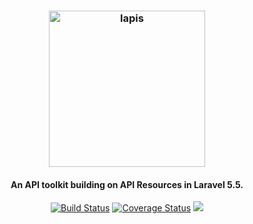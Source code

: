 <h3 align="center">
  <a href="https://github.com/aejnsn/lapis"><img src="https://user-images.githubusercontent.com/5347897/31596692-2a79a572-b212-11e7-924c-356187b8ea7c.png" alt="lapis" width="250"></a>
</h3>
<h4 align="center">An API toolkit building on API Resources in Laravel 5.5.</h4>
<p align="center">
  <a href="https://travis-ci.org/aejnsn/lapis"><img src="https://travis-ci.org/aejnsn/lapis.svg?branch=master" alt="Build Status"></a>
  <a href='https://coveralls.io/github/aejnsn/lapis?branch=master'><img src='https://coveralls.io/repos/github/aejnsn/lapis/badge.svg?branch=master' alt='Coverage Status' /></a>
  <a href="https://codeclimate.com/github/aejnsn/lapis/maintainability"><img src="https://api.codeclimate.com/v1/badges/12b0e51fa30f0adaa9ea/maintainability" /></a>
</p>
